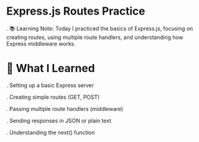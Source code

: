 # Express.js Routes Practice
. 📚 Learning Note: Today I practiced the basics of Express.js, focusing on creating routes, using multiple route handlers, and understanding how  Express middleware works.

# 🚀 What I Learned
. Setting up a basic Express server

. Creating simple routes (GET, POST)

. Passing multiple route handlers (middleware)

. Sending responses in JSON or plain text

. Understanding the next() function

